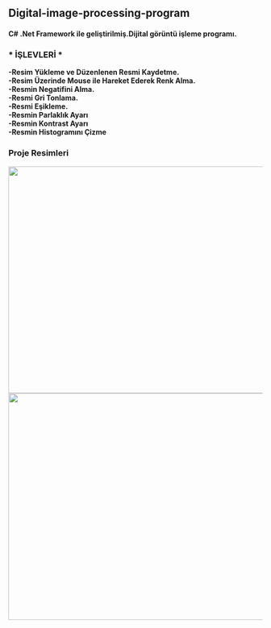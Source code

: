 <html>
<body>
<h2>Digital-image-processing-program</h2>
<h4>C# .Net Framework ile geliştirilmiş.Dijital görüntü işleme programı.</h4>
<h3>* İŞLEVLERİ *</h3>
<p> 
  <b>-Resim  Yükleme ve Düzenlenen Resmi Kaydetme.<br>
     -Resim  Üzerinde Mouse ile Hareket Ederek Renk Alma.<br>
     -Resmin Negatifini Alma.<br>
     -Resmi  Gri Tonlama.<br>
     -Resmi  Eşikleme.<br>
     -Resmin Parlaklık Ayarı<br>
     -Resmin Kontrast Ayarı<br>
     -Resmin Histogramını Çizme<br></b>
</p>
<h3>Proje Resimleri</h3>
<img src="https://user-images.githubusercontent.com/55893068/67144580-8a355f00-f280-11e9-8884-578e6873b30e.png" width="800" height="450">
<img src="https://user-images.githubusercontent.com/55893068/67144706-5e1add80-f282-11e9-9519-e511202dd95b.png" width="800" height="450">
</body>
</html>


